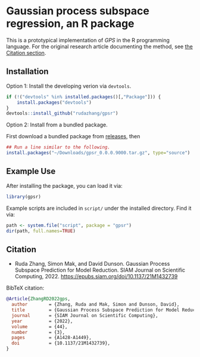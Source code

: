 # Gaussian process subspace regression, an R package

This is a prototypical implementation of *GPS* in the R programming language.
For the original research article documenting the method, see [the Citation section](#citation).

## Installation

Option 1: Install the developing verion via `devtools`.

``` R
if (!("devtools" %in% installed.packages()[,"Package"])) {
    install.packages("devtools")
}
devtools::install_github("rudazhang/gpsr")
```

Option 2: Install from a bundled package.

First download a bundled package from [releases](https://github.com/rudazhang/gpsr/releases), then

``` R
## Run a line similar to the following.
install.packages("~/Downloads/gpsr_0.0.0.9000.tar.gz", type="source")
```

## Example Use

After installing the package, you can load it via:

``` R
library(gpsr)
```

Example scripts are included in `script/` under the installed directory. Find it via:

``` R
path <- system.file("script", package = "gpsr")
dir(path, full.names=TRUE)
```


## Citation

- Ruda Zhang, Simon Mak, and David Dunson.
  Gaussian Process Subspace Prediction for Model Reduction.
  SIAM Journal on Scientific Computing, 2022. https://epubs.siam.org/doi/10.1137/21M1432739

BibTeX citation:
``` bibtex
@Article{ZhangRD2022gps,
  author        = {Zhang, Ruda and Mak, Simon and Dunson, David},
  title         = {Gaussian Process Subspace Prediction for Model Reduction},
  journal       = {SIAM Journal on Scientific Computing},
  year          = {2022},
  volume        = {44},
  number        = {3},
  pages         = {A1428-A1449},
  doi           = {10.1137/21M1432739},
}
```
